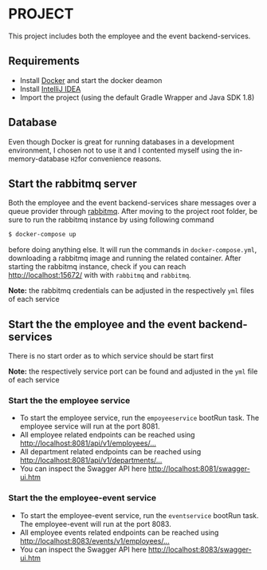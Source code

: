 # PROJECT
This project includes both the employee and the event backend-services.

## Requirements
- Install [Docker](https://docs.docker.com/) and start the docker deamon
- Install [IntelliJ IDEA](https://www.jetbrains.com/idea/)
- Import the project (using the default Gradle Wrapper and Java SDK 1.8)

## Database 
Even though Docker is great for running databases in a development environment, I chosen not to use it and I contented myself using
the in-memory-database `H2`for convenience reasons. 

## Start the rabbitmq server
Both the employee and the event backend-services share messages over a queue provider through [rabbitmq](https://www.rabbitmq.com/).
After moving to the project root folder, be sure to run the rabbitmq instance by using following command

```sh
$ docker-compose up
``` 
before doing anything else. It will run the commands in `docker-compose.yml`, downloading a rabbitmq image and running the related container.
After starting the rabbitmq instance, check if you can reach [http://localhost:15672/](http://localhost:15672) with with `rabbitmq` and `rabbitmq`.

**Note:** the rabbitmq credentials can be adjusted in the respectively `yml` files of each service

## Start the the employee and the event backend-services
There is no start order as to which service should be start first

**Note:** the respectively service port can be found and adjusted in the `yml` file of each service

### Start the the employee service
- To start the employee service, run the `empoyeeservice` bootRun task. The employee service will run at the port 8081.
- All employee related endpoints can be reached using <http://localhost:8081/api/v1/employees/...>
- All department related endpoints can be reached using <http://localhost:8081/api/v1/departments/...>
- You can inspect the Swagger API here <http://localhost:8081/swagger-ui.htm>

### Start the the employee-event service 
- To start the employee-event service, run the `eventservice` bootRun task. The employee-event will run at the port 8083. 
- All employee events related endpoints can be reached using <http://localhost:8083/events/v1/employees/...>
- You can inspect the Swagger API here <http://localhost:8083/swagger-ui.htm>